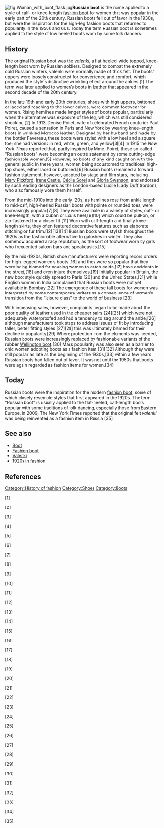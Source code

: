 ![](Woman_with_boot_flask.jpg "fig:Woman_with_boot_flask.jpg")**Russian
boot** is the name applied to a style of calf- or knee-length [fashion
boot](fashion_boot "wikilink") for women that was popular in the early
part of the 20th century. Russian boots fell out of favor in the 1930s,
but were the inspiration for the high-leg fashion boots that returned to
popularity in the 1950s and 60s. Today the term Russian boot is
sometimes applied to the style of low heeled boots worn by some folk
dancers.

## History

The original Russian boot was the *[valenki](valenki "wikilink")*, a
flat heeled, wide topped, knee-length boot worn by Russian soldiers.
Designed to combat the extremely cold Russian winters, valenki were
normally made of thick felt. The boots' uppers were loosely constructed
for convenience and comfort, which produced the style's distinctive
wrinkling effect around the ankles.[1] The term was later applied to
women’s boots in leather that appeared in the second decade of the 20th
century.

In the late 19th and early 20th centuries, shoes with high uppers,
buttoned or laced and reaching to the lower calves, were common footwear
for women. Rising hemlines made longer styles of boots popular,
particularly when the alternative was exposure of the leg, which was
still considered shocking.[2] In 1913, Denise Poiret, wife of celebrated
French couturier Paul Poiret, caused a sensation in Paris and New York
by wearing knee-length boots in wrinkled Morocco leather. Designed by
her husband and made by the bottier Favereau, these boots were styled
with a low heel and a square toe; she had versions in red, white, green,
and yellow[3][4] In 1915 the *New York Times* reported that, partly
inspired by Mme. Poiret, these so-called "Russian boots" were becoming
an outré statement by some cutting-edge fashionable women.[5] However,
no boots of any kind caught on with the general public in these years,
women being accustomed to traditional high-top shoes, either laced or
buttoned.[6] Russian boots remained a forward fashion statement,
however, adopted by stage and film stars, including [Mary
Pickford](Mary_Pickford "wikilink"), [Irene
Castle](Irene_Castle "wikilink"), [Cécile
Sorel](Cécile_Sorel "wikilink") and [Gloria
Swanson](Gloria_Swanson "wikilink"), and endorsed by such leading
designers as the London-based [Lucile (Lady Duff
Gordon)](Lucy,_Lady_Duff-Gordon "wikilink"), who also famously wore them
herself.

From the mid-1910s into the early '20s, as hemlines rose from ankle
length to mid-calf, high-heeled Russian boots with pointe or rounded
toes, were increasingly popular.[7][8] They were available in a variety
of styles, calf- or knee-length, with a Cuban or Louis heel,[9][10]
which could be pull-on, or zip-fastened for a closer fit.[11] Worn with
calf-length and finally knee-length skirts, they often featured
decorative features such as elaborate stitching or fur trim.[12][13][14]
Russian boots were stylish throughout the 1920s as the fashionable
alternative to galoshes in winter. They also somehow acquired a racy
reputation, as the sort of footwear worn by girls who frequented saloon
bars and speakeasies.[15]

By the mid-1920s, British shoe manufacturers were reporting record
orders for high-legged women’s boots [16] and they were so popular that
they were being blamed for causing women to catch colds,[17] have
accidents in the street,[18] and even injure themselves.[19] Initially
popular in Britain, the new boot style quickly spread to Paris [20] and
the United States,[21] while English women in India complained that
Russian boots were not yet available in Bombay.[22] The emergence of
these tall boots for women was interpreted by some contemporary writers
as a consequence of women’s transition from the “leisure class” to the
world of business [23]

With increasing sales, however, complaints began to be made about the
poor quality of leather used in the cheaper pairs [24][25] which were
not adequately waterproofed and had a tendency to sag around the
ankle;[26] although manufacturers took steps to address issues of fit by
introducing taller, better fitting styles [27][28] this was ultimately
blamed for their decline in popularity.[29] Where protection from the
elements was needed, Russian boots were increasingly replaced by
fashionable variants of the rubber [Wellington
boot](Wellington_boot "wikilink").[30] Mass popularity was also seen as
a barrier to chic women adopting boots as a fashion item.[31][32]
Although they were still popular as late as the beginning of the
1930s,[33] within a few years Russian boots had fallen out of favor. It
was not until the 1950s that boots were again regarded as fashion items
for women.[34]

## Today

Russian boots were the inspiration for the modern [fashion
boot](fashion_boot "wikilink"), some of which closely resemble styles
that first appeared in the 1920s. The term “Russian boot” is usually
applied to the flat-heeled, calf-length boots popular with some
traditions of folk dancing, especially those from Eastern Europe. In
2009, The New York Times reported that the original felt *valenki* was
being reinvented as a fashion item in Russia [35]

## See also

-   [Boot](Boot "wikilink")
-   [Fashion boot](Fashion_boot "wikilink")
-   [Valenki](Valenki "wikilink")
-   [1920s in fashion](1920s_in_fashion "wikilink")

## References

[Category:History of fashion](Category:History_of_fashion "wikilink")
[Category:Shoes](Category:Shoes "wikilink")
[Category:Boots](Category:Boots "wikilink")

[1]

[2]

[3]

[4]

[5]

[6]

[7]

[8]

[9]

[10]

[11]

[12]

[13]

[14]

[15]

[16]

[17]

[18]

[19]

[20]

[21]

[22]

[23]

[24]

[25]

[26]

[27]

[28]

[29]

[30]

[31]

[32]

[33]

[34]

[35]